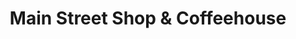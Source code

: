---
title: "Main Street Shop & Coffeehouse"
url: /chincoteague/main-street-shop-and-coffeehouse/
shop: coffee
---